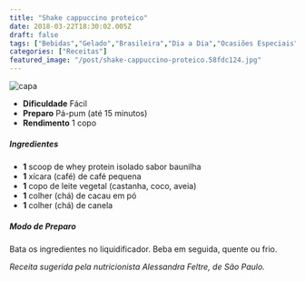 ```yaml
---
title: "Shake cappuccino proteico"
date: 2018-03-22T18:30:02.005Z
draft: false
tags: ["Bebidas","Gelado","Brasileira","Dia a Dia","Ocasiões Especiais"]
categories: ["Receitas"]
featured_image: "/post/shake-cappuccino-proteico.58fdc124.jpg"
---
```


![capa](/post/shake-cappuccino-proteico.58fdc124.jpg)

*   **Dificuldade** Fácil
*   **Preparo** Pá-pum (até 15 minutos)
*   **Rendimento** 1 copo

##### Ingredientes

*   **1** scoop de whey protein isolado sabor baunilha
*   **1** xícara (café) de café pequena
*   **1** copo de leite vegetal (castanha, coco, aveia)
*   **1** colher (chá) de cacau em pó
*   **1** colher (chá) de canela

##### Modo de Preparo

Bata os ingredientes no liquidificador. Beba em seguida, quente ou frio.

_Receita sugerida pela nutricionista Alessandra Feltre, de São Paulo._
